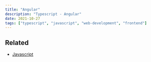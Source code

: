 ```yaml
---
title: "Angular"
description: "Typescript - Angular"
date: 2021-10-27
tags: ["typescript", "javascript", "web-development", "frontend"]
---
```


## Related

- [Javascript](/lang/javascript)
